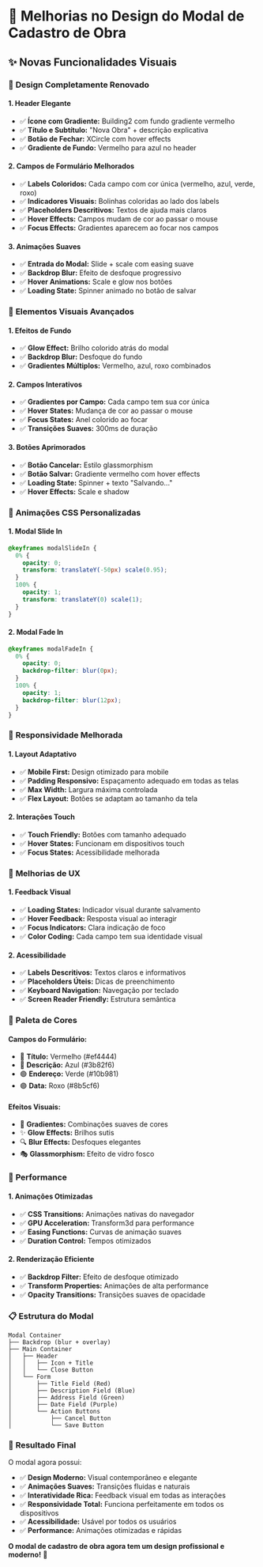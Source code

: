 # 🎨 Melhorias no Design do Modal de Cadastro de Obra

## ✨ Novas Funcionalidades Visuais

### 🎯 **Design Completamente Renovado**

#### **1. Header Elegante**
- ✅ **Ícone com Gradiente:** Building2 com fundo gradiente vermelho
- ✅ **Título e Subtítulo:** "Nova Obra" + descrição explicativa
- ✅ **Botão de Fechar:** XCircle com hover effects
- ✅ **Gradiente de Fundo:** Vermelho para azul no header

#### **2. Campos de Formulário Melhorados**
- ✅ **Labels Coloridos:** Cada campo com cor única (vermelho, azul, verde, roxo)
- ✅ **Indicadores Visuais:** Bolinhas coloridas ao lado dos labels
- ✅ **Placeholders Descritivos:** Textos de ajuda mais claros
- ✅ **Hover Effects:** Campos mudam de cor ao passar o mouse
- ✅ **Focus Effects:** Gradientes aparecem ao focar nos campos

#### **3. Animações Suaves**
- ✅ **Entrada do Modal:** Slide + scale com easing suave
- ✅ **Backdrop Blur:** Efeito de desfoque progressivo
- ✅ **Hover Animations:** Scale e glow nos botões
- ✅ **Loading State:** Spinner animado no botão de salvar

### 🎨 **Elementos Visuais Avançados**

#### **1. Efeitos de Fundo**
- ✅ **Glow Effect:** Brilho colorido atrás do modal
- ✅ **Backdrop Blur:** Desfoque do fundo
- ✅ **Gradientes Múltiplos:** Vermelho, azul, roxo combinados

#### **2. Campos Interativos**
- ✅ **Gradientes por Campo:** Cada campo tem sua cor única
- ✅ **Hover States:** Mudança de cor ao passar o mouse
- ✅ **Focus States:** Anel colorido ao focar
- ✅ **Transições Suaves:** 300ms de duração

#### **3. Botões Aprimorados**
- ✅ **Botão Cancelar:** Estilo glassmorphism
- ✅ **Botão Salvar:** Gradiente vermelho com hover effects
- ✅ **Loading State:** Spinner + texto "Salvando..."
- ✅ **Hover Effects:** Scale e shadow

### 🚀 **Animações CSS Personalizadas**

#### **1. Modal Slide In**
```css
@keyframes modalSlideIn {
  0% {
    opacity: 0;
    transform: translateY(-50px) scale(0.95);
  }
  100% {
    opacity: 1;
    transform: translateY(0) scale(1);
  }
}
```

#### **2. Modal Fade In**
```css
@keyframes modalFadeIn {
  0% {
    opacity: 0;
    backdrop-filter: blur(0px);
  }
  100% {
    opacity: 1;
    backdrop-filter: blur(12px);
  }
}
```

### 📱 **Responsividade Melhorada**

#### **1. Layout Adaptativo**
- ✅ **Mobile First:** Design otimizado para mobile
- ✅ **Padding Responsivo:** Espaçamento adequado em todas as telas
- ✅ **Max Width:** Largura máxima controlada
- ✅ **Flex Layout:** Botões se adaptam ao tamanho da tela

#### **2. Interações Touch**
- ✅ **Touch Friendly:** Botões com tamanho adequado
- ✅ **Hover States:** Funcionam em dispositivos touch
- ✅ **Focus States:** Acessibilidade melhorada

### 🎯 **Melhorias de UX**

#### **1. Feedback Visual**
- ✅ **Loading States:** Indicador visual durante salvamento
- ✅ **Hover Feedback:** Resposta visual ao interagir
- ✅ **Focus Indicators:** Clara indicação de foco
- ✅ **Color Coding:** Cada campo tem sua identidade visual

#### **2. Acessibilidade**
- ✅ **Labels Descritivos:** Textos claros e informativos
- ✅ **Placeholders Úteis:** Dicas de preenchimento
- ✅ **Keyboard Navigation:** Navegação por teclado
- ✅ **Screen Reader Friendly:** Estrutura semântica

### 🎨 **Paleta de Cores**

#### **Campos do Formulário:**
- 🔴 **Título:** Vermelho (#ef4444)
- 🔵 **Descrição:** Azul (#3b82f6)
- 🟢 **Endereço:** Verde (#10b981)
- 🟣 **Data:** Roxo (#8b5cf6)

#### **Efeitos Visuais:**
- 🌈 **Gradientes:** Combinações suaves de cores
- ✨ **Glow Effects:** Brilhos sutis
- 🔍 **Blur Effects:** Desfoques elegantes
- 🎭 **Glassmorphism:** Efeito de vidro fosco

### 🚀 **Performance**

#### **1. Animações Otimizadas**
- ✅ **CSS Transitions:** Animações nativas do navegador
- ✅ **GPU Acceleration:** Transform3d para performance
- ✅ **Easing Functions:** Curvas de animação suaves
- ✅ **Duration Control:** Tempos otimizados

#### **2. Renderização Eficiente**
- ✅ **Backdrop Filter:** Efeito de desfoque otimizado
- ✅ **Transform Properties:** Animações de alta performance
- ✅ **Opacity Transitions:** Transições suaves de opacidade

### 📋 **Estrutura do Modal**

```
Modal Container
├── Backdrop (blur + overlay)
├── Main Container
│   ├── Header
│   │   ├── Icon + Title
│   │   └── Close Button
│   └── Form
│       ├── Title Field (Red)
│       ├── Description Field (Blue)
│       ├── Address Field (Green)
│       ├── Date Field (Purple)
│       └── Action Buttons
│           ├── Cancel Button
│           └── Save Button
```

### 🎯 **Resultado Final**

O modal agora possui:
- ✅ **Design Moderno:** Visual contemporâneo e elegante
- ✅ **Animações Suaves:** Transições fluidas e naturais
- ✅ **Interatividade Rica:** Feedback visual em todas as interações
- ✅ **Responsividade Total:** Funciona perfeitamente em todos os dispositivos
- ✅ **Acessibilidade:** Usável por todos os usuários
- ✅ **Performance:** Animações otimizadas e rápidas

**O modal de cadastro de obra agora tem um design profissional e moderno!** 🚀
